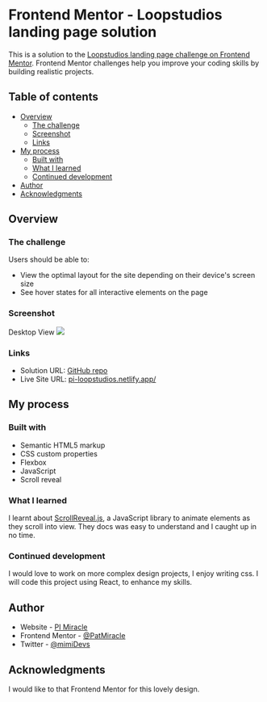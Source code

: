 # Frontend Mentor - Loopstudios landing page solution

This is a solution to the [Loopstudios landing page challenge on Frontend Mentor](https://www.frontendmentor.io/challenges/loopstudios-landing-page-N88J5Onjw). Frontend Mentor challenges help you improve your coding skills by building realistic projects.

## Table of contents

- [Overview](#overview)
  - [The challenge](#the-challenge)
  - [Screenshot](#screenshot)
  - [Links](#links)
- [My process](#my-process)
  - [Built with](#built-with)
  - [What I learned](#what-i-learned)
  - [Continued development](#continued-development)
- [Author](#author)
- [Acknowledgments](#acknowledgments)

## Overview

### The challenge

Users should be able to:

- View the optimal layout for the site depending on their device's screen size
- See hover states for all interactive elements on the page

### Screenshot

Desktop View
![](https://res.cloudinary.com/dl2oceggl/image/upload/v1678856879/Loop%20Studios/Screenshot_2023-03-15_at_06-02-07_Loop_Studios_Landing_page_uhxk27.png)

### Links

- Solution URL: [GitHub repo](https://github.com/PatMiracle/Loop-Studios)
- Live Site URL: [pi-loopstudios.netlify.app/](https://pi-loopstudios.netlify.app/)

## My process

### Built with

- Semantic HTML5 markup
- CSS custom properties
- Flexbox
- JavaScript
- Scroll reveal

### What I learned

I learnt about [ScrollReveal.js](https://scrollrevealjs.org/), a JavaScript library to animate elements as they scroll into view. They docs was easy to understand and I caught up in no time.

### Continued development

I would love to work on more complex design projects, I enjoy writing css. I will code this project using React, to enhance my skills.

## Author

- Website - [PI Miracle](https://www.pimiracle.w3spaces.com/)
- Frontend Mentor - [@PatMiracle](https://www.frontendmentor.io/profile/PatMiracle)
- Twitter - [@mimiDevs](https://www.twitter.com/mimiDevs)

## Acknowledgments

I would like to that Frontend Mentor for this lovely design.
